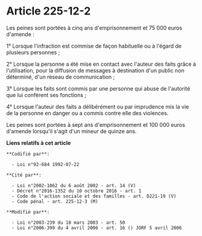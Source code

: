# Article 225-12-2

Les peines sont portées à cinq ans d'emprisonnement et 75 000 euros d'amende :

1° Lorsque l'infraction est commise de façon habituelle ou à l'égard de plusieurs personnes ;

2° Lorsque la personne a été mise en contact avec l'auteur des faits grâce à l'utilisation, pour la diffusion de messages à
destination d'un public non déterminé, d'un réseau de communication ;

3° Lorsque les faits sont commis par une personne qui abuse de l'autorité que lui confèrent ses fonctions ;

4° Lorsque l'auteur des faits a délibérément ou par imprudence mis la vie de la personne en danger ou a commis contre elle
des violences.

Les peines sont portées à sept ans d'emprisonnement et 100 000 euros d'amende lorsqu'il s'agit d'un mineur de quinze ans.

**Liens relatifs à cet article**

	**Codifié par**:

	  - Loi n°92-684 1992-07-22

	**Cité par**:

	  - Loi n°2002-1062 du 6 août 2002 - art. 14 (V)
	  - Décret n°2016-1352 du 10 octobre 2016 - art. 1
	  - Code de l'action sociale et des familles - art. D221-19 (V)
	  - Code pénal - art. 225-12-3 (M)

	**Modifié par**:

	  - Loi n°2003-239 du 18 mars 2003 - art. 50
	  - Loi n°2006-399 du 4 avril 2006 - art. 16 () JORF 5 avril 2006
